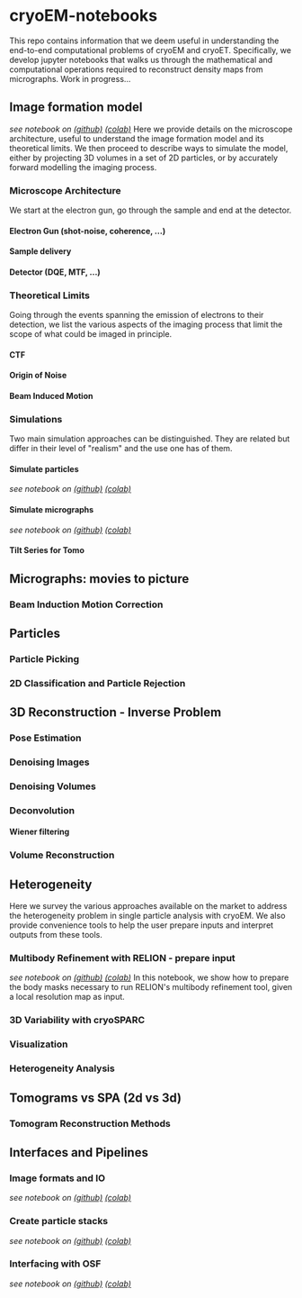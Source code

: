 # cryoEM-notebooks

This repo contains information that we deem useful in understanding the end-to-end computational problems of cryoEM and cryoET. Specifically, we develop jupyter notebooks that walks us through the mathematical and computational operations required to reconstruct density maps from micrographs. Work in progress...

## Image formation model 
*see notebook on [(github)](notebooks/ImageFormationModel/Image%20Formation%20Model.ipynb) [(colab)](https://colab.research.google.com/github/slaclab/cryoEM-notebooks/blob/master/notebooks/ImageFormationModel/Image%20Formation%20Model.ipynb)*
Here we provide details on the microscope architecture, useful to understand the image formation model and its theoretical limits. We then proceed to describe ways to simulate the model, either by projecting 3D volumes in a set of 2D particles, or by accurately forward modelling the imaging process.
### Microscope Architecture
We start at the electron gun, go through the sample and end at the detector.
#### Electron Gun (shot-noise, coherence, ...)
#### Sample delivery
#### Detector (DQE, MTF, ...)
### Theoretical Limits
Going through the events spanning the emission of electrons to their detection, we list the various aspects of the imaging process that limit the scope of what could be imaged in principle.
#### CTF
#### Origin of Noise
#### Beam Induced Motion
### Simulations
Two main simulation approaches can be distinguished. They are related but differ in their level of "realism" and the use one has of them.
#### Simulate particles 
*see notebook on [(github)](notebooks/ImageFormationModel/Projection.ipynb) [(colab)](https://colab.research.google.com/github/slaclab/cryoEM-notebooks/blob/master/notebooks/ImageFormationModel/Projection.ipynb)*
#### Simulate micrographs 
*see notebook on [(github)](notebooks/Simulating%20data.ipynb) [(colab)](https://colab.research.google.com/github/slaclab/cryoEM-notebooks/blob/master/notebooks/ImageFormationModel/Simulating%20data.ipynb)*
#### Tilt Series for Tomo

## Micrographs: movies to picture
### Beam Induction Motion Correction

## Particles
### Particle Picking
### 2D Classification and Particle Rejection

## 3D Reconstruction - Inverse Problem
### Pose Estimation
### Denoising Images
### Denoising Volumes
### Deconvolution
#### Wiener filtering
### Volume Reconstruction

## Heterogeneity
Here we survey the various approaches available on the market to address the heterogeneity problem in single particle analysis with cryoEM. We also provide convenience tools to help the user prepare inputs and interpret outputs from these tools.
### Multibody Refinement with RELION - prepare input 
*see notebook on [(github)](notebooks/VolumeHeterogeneity/Automated%20Body%20Definition.ipynb) [(colab)](https://colab.research.google.com/github/slaclab/cryoEM-notebooks/blob/master/notebooks/VolumeHeterogeneity/Automated%20Body%20Definition.ipynb)*
In this notebook, we show how to prepare the body masks necessary to run RELION's multibody refinement tool, given a local resolution map as input.

### 3D Variability with cryoSPARC
### Visualization
### Heterogeneity Analysis

## Tomograms vs SPA (2d vs 3d)
### Tomogram Reconstruction Methods

## Interfaces and Pipelines
### Image formats and IO 
*see notebook on [(github)](notebooks/Interfaces/Simple%20IO%20and%20Visualisation.ipynb) [(colab)](https://colab.research.google.com/github/slaclab/cryoEM-notebooks/blob/master/notebooks/Interfaces/Simple%20IO%20and%20Visualisation.ipynb)*
### Create particle stacks 
*see notebook on [(github)](notebooks/Interfaces/Create%20Particle%20Stacks.ipynb) [(colab)](https://colab.research.google.com/github/slaclab/cryoEM-notebooks/blob/master/notebooks/Interfaces/Create%20Particle%20Stacks.ipynb)*
### Interfacing with OSF 
*see notebook on [(github)](notebooks/Interfaces/Using%20OSF%20to%20retrieve%20and%20store%20datasets.ipynb) [(colab)](https://colab.research.google.com/github/slaclab/cryoEM-notebooks/blob/master/notebooks/Interfaces/Using%20OSF%20to%20retrieve%20and%20store%20datasets.ipynb)*

